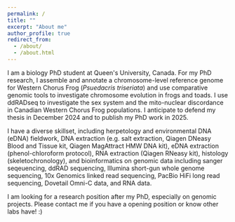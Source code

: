 ```yaml
---
permalink: /
title: ""
excerpt: "About me"
author_profile: true
redirect_from: 
  - /about/
  - /about.html
---
```


I am a biology PhD student at Queen's University, Canada. For my PhD research, I assemble and annotate a chromosome-level reference genome for Western Chorus Frog (*Psuedacris triseriata*) and use comparative genomic tools to investigate chromosome evolution in frogs and toads. I use ddRADseq to investigate the sex system and the mito-nuclear discordance in Canadian Western Chorus Frog populations. I anticipate to defend my thesis in December 2024 and to publish my PhD work in 2025. 

I have a diverse skillset, including herpetology and environmental DNA (eDNA) fieldwork, DNA extraction (e.g. salt extraction, Qiagen DNeasy Blood and Tissue kit, Qiagen MagAttract HMW DNA kit), eDNA extraction (phenol-chloroform protocol), RNA extraction (Qiagen RNeasy kit), histology (skeletochronology), and bioinformatics on genomic data including sanger seqeuencing, ddRAD sequencing, Illumina short-gun whole genome sequencing, 10x Genomics linked read sequencing, PacBio HiFi long read sequencing, Dovetail Omni-C data, and RNA data. 

I am looking for a research position after my PhD, especially on genomic projects. Please contact me if you have a opening position or know other labs have! :) 
